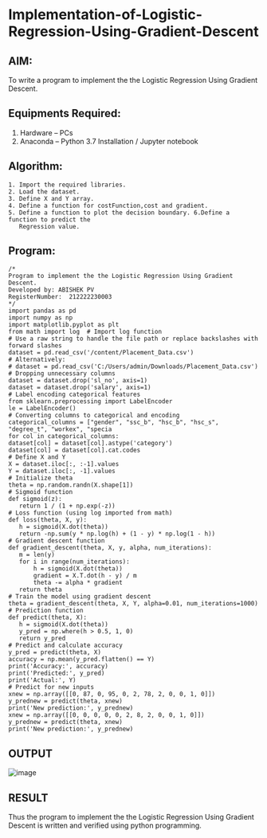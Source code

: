 # Implementation-of-Logistic-Regression-Using-Gradient-Descent

## AIM:
To write a program to implement the the Logistic Regression Using Gradient Descent.

## Equipments Required:
1. Hardware – PCs
2. Anaconda – Python 3.7 Installation / Jupyter notebook

## Algorithm:
```
1. Import the required libraries.
2. Load the dataset.
3. Define X and Y array.
4. Define a function for costFunction,cost and gradient.
5. Define a function to plot the decision boundary. 6.Define a function to predict the 
   Regression value.
```
## Program:
 ``````
 /*
 Program to implement the the Logistic Regression Using Gradient Descent.
 Developed by: ABISHEK PV
 RegisterNumber:  212222230003
 */
 import pandas as pd
 import numpy as np
 import matplotlib.pyplot as plt
 from math import log  # Import log function
 # Use a raw string to handle the file path or replace backslashes with forward slashes
 dataset = pd.read_csv('/content/Placement_Data.csv')
 # Alternatively:
 # dataset = pd.read_csv('C:/Users/admin/Downloads/Placement_Data.csv')
 # Dropping unnecessary columns
 dataset = dataset.drop('sl_no', axis=1)
 dataset = dataset.drop('salary', axis=1)
 # Label encoding categorical features
 from sklearn.preprocessing import LabelEncoder
 le = LabelEncoder()
 # Converting columns to categorical and encoding
 categorical_columns = ["gender", "ssc_b", "hsc_b", "hsc_s", "degree_t", "workex", "specia
 for col in categorical_columns:
 dataset[col] = dataset[col].astype('category')
 dataset[col] = dataset[col].cat.codes
 # Define X and Y
X = dataset.iloc[:, :-1].values
 Y = dataset.iloc[:, -1].values
 # Initialize theta
 theta = np.random.randn(X.shape[1])
 # Sigmoid function
 def sigmoid(z):
    return 1 / (1 + np.exp(-z))
 # Loss function (using log imported from math)
 def loss(theta, X, y):
    h = sigmoid(X.dot(theta))
    return -np.sum(y * np.log(h) + (1 - y) * np.log(1 - h))
 # Gradient descent function
 def gradient_descent(theta, X, y, alpha, num_iterations):
    m = len(y)
    for i in range(num_iterations):
        h = sigmoid(X.dot(theta))
        gradient = X.T.dot(h - y) / m
        theta -= alpha * gradient
    return theta
 # Train the model using gradient descent
 theta = gradient_descent(theta, X, Y, alpha=0.01, num_iterations=1000)
 # Prediction function
 def predict(theta, X):
    h = sigmoid(X.dot(theta))
    y_pred = np.where(h > 0.5, 1, 0)
    return y_pred
 # Predict and calculate accuracy
 y_pred = predict(theta, X)
 accuracy = np.mean(y_pred.flatten() == Y)
 print('Accuracy:', accuracy)
 print('Predicted:', y_pred)
 print('Actual:', Y)
 # Predict for new inputs
 xnew = np.array([[0, 87, 0, 95, 0, 2, 78, 2, 0, 0, 1, 0]])
 y_prednew = predict(theta, xnew)
 print('New prediction:', y_prednew)
 xnew = np.array([[0, 0, 0, 0, 0, 2, 8, 2, 0, 0, 1, 0]])
 y_prednew = predict(theta, xnew)
 print('New prediction:', y_prednew)
```````
## OUTPUT
![image](https://github.com/user-attachments/assets/d92ddadd-453b-43bf-ba10-c4dfd6d8619b)

## RESULT
Thus the program to implement the the Logistic Regression Using Gradient Descent is written and verified using python programming.
